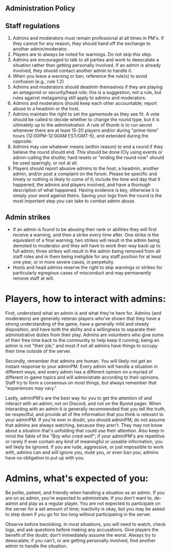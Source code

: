 Administration Policy
---

## Staff regulations
1. Admins and moderators must remain professional at all times in PM's. If they cannot for any reason, they should hand off the exchange to another admin/moderator.
2. Players are to always be noted for warnings. Do not skip this step.
3. Admins are encouraged to talk to all parties and work to deescalate a situation rather than getting personally involved. If an admin is already involved, they should contact another admin to handle it.
4. When you leave a warning or ban, reference the rule(s) to avoid confusion (e.g., rule 1.2)
5. Admins and moderators should deadmin themselves if they are playing an antagonist or security/head role; this is a suggestion, not a rule, but rules against metagaming still apply to admins and moderators.
6. Admins and moderators should keep each other accountable; report abuse to a headmin or the host.
7. Admins maintain the right to set the gamemode as they see fit. A vote should be called to decide whether to change the round type, but it is ultimately up to the administration. A rule of thumb is to run secret whenever there are at least 15-20 players and/or during "prime-time" hours (12:00PM-12:00AM EST/GMT-5), and extended during the opposite.
8. Admins may use whatever means (within reason) to end a round if they believe the round should end. This should be done ICly using events or admin-calling the shuttle; hard resets or "ending the round now" should be used sparingly, or not at all.
9. Players should report abusive admins to the host, a headmin, another admin, and/or post a complaint on the forum. Please be specific and timely or nothing is likely to come of it; include the time and day that it happened, the admins and players involved, and have a thorough description of what happened. Having evidence is key, otherwise it is simply your word against theirs. Saving your logs from the round is the most important step you can take to combat admin abuse.

## Admin strikes
* If an admin is found to be abusing their rank or abilities they will first receive a warning, and then a strike every time after. One strike is the equivalent of a final warning; two strikes will result in the admin being demoted to moderator and they will have to work their way back up to full admin; three strikes will result in the admin being removed from all staff roles and in them being ineligible for any staff position for at least one year, or in more severe cases, in perpetuity.
* Hosts and head admins reserve the right to skip warnings or strikes for particularly egregious cases of misconduct and may permanently remove staff at will.

# Players, how to interact with admins:
First, understand what an admin is and what they're here for. Admins (and moderators) are generally veteran players who've shown that they have a strong understanding of the game, have a generally mild and steady disposition, and have both the ability and a willingness to separate their administrative duties from their play. Admins are volunteers who give some of their free time back to the community to help keep it running; being an admin is not "their job," and most if not all admins have things to occupy their time outside of the server. 

Secondly, remember that admins are human. You will likely not get an instant response to your adminPM. Every admin will handle a situation in different ways, and every admin has a different opinion on a myriad of different in-game topics and will administrate according to their opinions. Staff try to form a consensus on most things, but always remember that "experiences may vary."

Lastly, adminPM's are the best way for you to get the attention of and interact with an admin; not on Discord, and not on the Byond pager. When interacting with an admin it is generally recommended that you tell the truth, be respectful, and provide all of the information that you think is relevant to your adminPM. If you're ever in doubt, you should adminPM; do not assume that admins are always watching, because they aren't. They may not know about a situation that's unfolding that could use their attention. Also keep in mind the fable of the "Boy who cried wolf"; if your adminPM's are repetitive or rarely if ever contain any kind of meaningful or useable information, you will likely be ignored. If you are rude, aggressive, or just impossible to work with, admins can and will ignore you, mute you, or even ban you; admins have no obligation to put up with you.

# Admins, what's expected of you:
Be polite, patient, and friendly when handling a situation as an admin. If you are on as admin, you're expected to administrate. If you don't want to, de-admin and play as a regular player. You are not expected to participate on the server for a set amount of time; inactivity is okay, but you may be asked to step down if you go for too long without participating in the server.

Observe before bwoinking. In most situations, you will need to watch, check logs, and ask questions before making any accusations. Give players the benefit of the doubt; don't immediately assume the worst. Always try to deescalate; if you can't, or are getting personally involved, find another admin to handle the situation.
